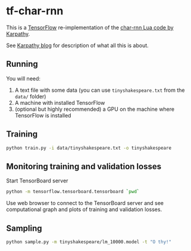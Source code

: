 tf-char-rnn
===========

This is a [TensorFlow](http://tensorflow.org) re-implementation of the [char-rnn Lua code by Karpathy](https://github.com/karpathy/char-rnn).

See [Karpathy blog](http://karpathy.github.io/2015/05/21/rnn-effectiveness/) for description of what all this is about.

Running
-------

You will need:

1. A text file with some data (you can use `tinyshakespeare.txt` from the `data/` folder)
2. A machine with installed TensorFlow
3. (optional but highly recommended) a GPU on the machine where TensorFlow is installed

Training
--------

```bash
python train.py -i data/tinyshakespeare.txt -o tinyshakespeare
```

Monitoring training and validation losses
-----------------------------------------

Start TensorBoard server
```bash
python -m tensorflow.tensorboard.tensorboard `pwd`
```

Use web browser to connect to the TensorBoard server and see computational graph and plots of training and validation losses.


Sampling
--------

```bash
python sample.py -m tinyshakespeare/lm_10000.model -t "O thy!"
```
